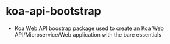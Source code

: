 # koa-api-bootstrap
* Koa Web API boostrap package used to create an Koa Web API/Microservice/Web application with the bare essentials